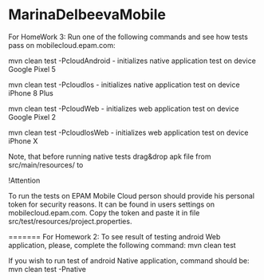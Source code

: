 # MarinaDelbeevaMobile

For HomeWork 3:
Run one of the following commands and see how tests pass on mobilecloud.epam.com:

mvn clean test -PcloudAndroid - initializes native application test on device Google Pixel 5  

mvn clean test -PcloudIos - initializes native application test on device iPhone 8 Plus

mvn clean test -PcloudWeb - initializes web application test on device Google Pixel 2  

mvn clean test -PcloudIosWeb - initializes web application test on device iPhone X  

Note, that before running native tests drag&drop apk file from src/main/resources/ to 

!Attention

To run the tests on EPAM Mobile Cloud person should provide his personal token for security reasons. It can be found in users settings on mobilecloud.epam.com. Copy the token
and paste it in file src/test/resources/project.properties. 

=======
For Homework 2:
To see result of testing android Web application, please, complete the following command: mvn clean test  

If you wish to run test of android Native application, command should be: mvn clean test -Pnative
